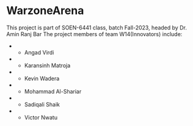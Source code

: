 # WarzoneArena

This project is part of SOEN-6441 class, batch Fall-2023, headed by Dr. Amin Ranj Bar
The project members of team W14(Innovators) include:

 *  - Angad Virdi
 *  - Karansinh Matroja
 *  - Kevin Wadera
 *  - Mohammad Al-Shariar
 *  - Sadiqali Shaik
 *  - Victor Nwatu



